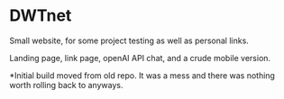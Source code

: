 # DWTnet

Small website, for some project testing as well as personal links. 

Landing page, link page, openAI API chat, and a crude mobile version. 



*Initial build moved from old repo. 
It was a mess and there was nothing worth rolling back to anyways. 